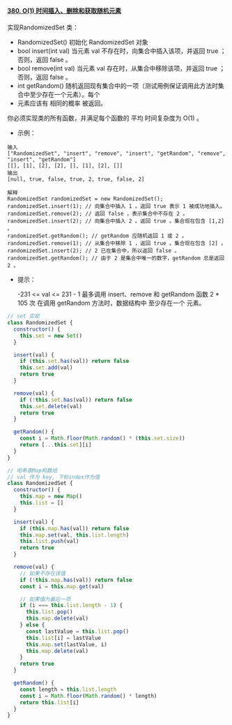 #### [380. O(1) 时间插入、删除和获取随机元素](https://leetcode-cn.com/problems/insert-delete-getrandom-o1/)

实现RandomizedSet 类：

* RandomizedSet() 初始化 RandomizedSet 对象
* bool insert(int val) 当元素 val 不存在时，向集合中插入该项，并返回 true ；否则，返回 false 。
* bool remove(int val) 当元素 val 存在时，从集合中移除该项，并返回 true ；否则，返回 false 。
* int getRandom() 随机返回现有集合中的一项（测试用例保证调用此方法时集合中至少存在一个元素）。每个
* 元素应该有 相同的概率 被返回。



你必须实现类的所有函数，并满足每个函数的 平均 时间复杂度为 O(1) 。

 

* 示例：

```
输入
["RandomizedSet", "insert", "remove", "insert", "getRandom", "remove", "insert", "getRandom"]
[[], [1], [2], [2], [], [1], [2], []]
输出
[null, true, false, true, 2, true, false, 2]

解释
RandomizedSet randomizedSet = new RandomizedSet();
randomizedSet.insert(1); // 向集合中插入 1 。返回 true 表示 1 被成功地插入。
randomizedSet.remove(2); // 返回 false ，表示集合中不存在 2 。
randomizedSet.insert(2); // 向集合中插入 2 。返回 true 。集合现在包含 [1,2] 。
randomizedSet.getRandom(); // getRandom 应随机返回 1 或 2 。
randomizedSet.remove(1); // 从集合中移除 1 ，返回 true 。集合现在包含 [2] 。
randomizedSet.insert(2); // 2 已在集合中，所以返回 false 。
randomizedSet.getRandom(); // 由于 2 是集合中唯一的数字，getRandom 总是返回 2 。
```

* 提示：

  -231 <= val <= 231 - 1
  最多调用 insert、remove 和 getRandom 函数 2 * 105 次
  在调用 getRandom 方法时，数据结构中 至少存在一个 元素。

``` js
// set 实现
class RandomizedSet {
  constructor() {
    this.set = new Set()
  }

  insert(val) {
    if (this.set.has(val)) return false
    this.set.add(val)
    return true
  }

  remove(val) {
    if (!this.set.has(val)) return false
    this.set.delete(val)
    return true
  }

  getRandom() {
    const i = Math.floor(Math.random() * (this.set.size))
    return [...this.set][i]
  }
}
```

``` js
// 哈希表Map和数组
// val 作为 key, 下标index作为值
class RandomizedSet {
  constructor() {
    this.map = new Map()
    this.list = []
  }

  insert(val) {
    if (this.map.has(val)) return false
    this.map.set(val, this.list.length)
    this.list.push(val)
    return true
  }

  remove(val) {
    // 如果不存在该值
    if (!this.map.has(val)) return false
    const i = this.map.get(val)

    // 如果值为最后一项
    if (i === this.list.length - 1) {
      this.list.pop()
      this.map.delete(val)
    } else {
      const lastValue = this.list.pop()
      this.list[i] = lastValue
      this.map.set(lastValue, i)
      this.map.delete(val)
    }
    return true
  }

  getRandom() {
    const length = this.list.length
    const i = Math.floor(Math.random() * length)
    return this.list[i]
  }
}
```

